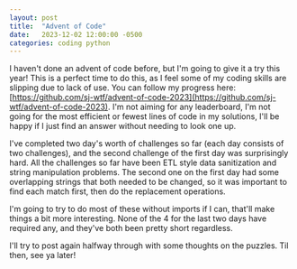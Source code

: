 ```yaml
---
layout: post
title:  "Advent of Code"
date:   2023-12-02 12:00:00 -0500
categories: coding python
---
```

I haven't done an advent of code before, but I'm going to give it a try this year! This is a perfect time to do this, as I feel some of my coding skills are slipping due to lack of use. You can follow my progress here: [https://github.com/sj-wtf/advent-of-code-2023](https://github.com/sj-wtf/advent-of-code-2023). I'm not aiming for any leaderboard, I'm not going for the most efficient or fewest lines of code in my solutions, I'll be happy if I just find an answer without needing to look one up.

I've completed two day's worth of challenges so far (each day consists of two challenges), and the second challenge of the first day was surprisingly hard. All the challenges so far have been ETL style data sanitization and string manipulation problems. The second one on the first day had some overlapping strings that both needed to be changed, so it was important to find each match first, then do the replacement operations. 

I'm going to try to do most of these without imports if I can, that'll make things a bit more interesting. None of the 4 for the last two days have required any, and they've both been pretty short regardless. 

I'll try to post again halfway through with some thoughts on the puzzles. Til then, see ya later!
